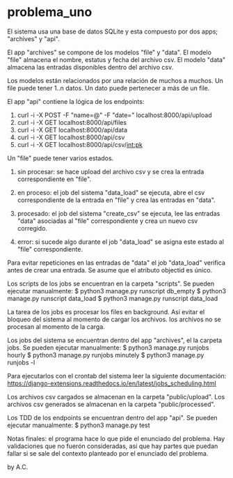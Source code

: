 # problema_uno

El sistema usa una base de datos SQLite y
esta compuesto por dos apps; "archives" y "api".

El app "archives" se compone de los modelos "file" y "data".
El modelo "file" almacena el nombre, estatus y fecha del archivo csv.
El modelo "data" almacena las entradas disponibles dentro del archivo csv. 
 
Los modelos están relacionados por una relación de muchos a muchos.
Un file puede tener 1..n datos. Un dato puede pertenecer a más de un file.

El app "api" contiene la lógica de los endpoints:
1. curl -i -X POST -F "name=@<archivo csv>" -F "date=<YY-MM-DD>" localhost:8000/api/upload
2. curl -i -X GET localhost:8000/api/files
3. curl -i -X GET localhost:8000/api/data
4. curl -i -X GET localhost:8000/api/csv
5. curl -i -X GET localhost:8000/api/csv/<int:pk>

Un "file" puede tener varios estados.
1. sin procesar: se hace upload del archivo csv y se crea 
                 la entrada correspondiente en "file".

2. en proceso: el job del sistema "data_load" se ejecuta, 
               abre el csv correspondiente de la entrada 
               en "file" y crea las entradas en "data".

3. procesado: el job del sistema "create_csv" se ejecuta,
              lee las entradas "data" asociadas al "file"
              correspondiente y crea un nuevo csv corregido.

4. error: si sucede algo durante el job "data_load" se asigna
          este estado al "file" correspondiente.

Para evitar repeticiones en las entradas de "data" el job "data_load" verifica 
antes de crear una entrada. Se asume que el atributo objectid es único.


Los scripts de los jobs se encuentran en la carpeta "scripts".
Se pueden ejecutar manualmente:
    $ python3 manage.py runscript db_empty
    $ python3 manage.py runscript data_load
    $ python3 manage.py runscript data_load


La tarea de los jobs es procesar los files en background. Así evitar 
el bloqueo del sistema al momento de cargar los archivos. los archivos
no se procesan al momento de la carga.


Los jobs del sistema se encuentran dentro del app "archives",
el la carpeta jobs. Se pueden ejecutar manualmente:
    $ python3 manage.py runjobs hourly
    $ python3 manage.py runjobs minutely
    $ python3 manage.py runjobs -l

Para ejecutarlos con el crontab del sistema leer la siguiente documentación:
https://django-extensions.readthedocs.io/en/latest/jobs_scheduling.html


Los archivos csv cargados se almacenan en la carpeta "public/upload".
Los archivos csv generados se almacenan en la carpeta "public/processed".  


Los TDD de los endpoints se encuentran dentro del app "api".
Se pueden ejecutar manualmente:
    $ python3 manage.py test

Notas finales: el programa hace lo que pide el enunciado del problema. 
Hay validaciones que no fuerón consideradas, así que hay partes que 
puedan fallar si se sale del contexto planteado por el enunciado
del problema. 

by A.C.